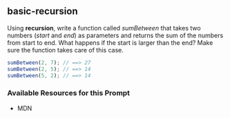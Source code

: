 ## basic-recursion

Using **recursion**, write a function called _sumBetween_ that takes two numbers (_start_ and _end_) as parameters and returns the sum of the numbers from start to end. What happens if the start is larger than the end? Make sure the function takes care of this case.

```javascript
sumBetween(2, 7); // ==> 27
sumBetween(2, 5); // ==> 14
sumBetween(5, 2); // ==> 14
```

### Available Resources for this Prompt

- MDN


